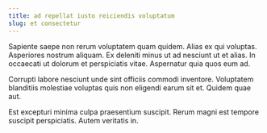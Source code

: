 ```yaml
---
title: ad repellat iusto reiciendis voluptatum
slug: et consectetur
---
```


Sapiente saepe non rerum voluptatem quam quidem. Alias ex qui voluptas. Asperiores nostrum aliquam. Ex deleniti minus ut ad nesciunt ut et alias. In occaecati ut dolorum et perspiciatis vitae. Aspernatur quia quos eum ad.

Corrupti labore nesciunt unde sint officiis commodi inventore. Voluptatem blanditiis molestiae voluptas quis non eligendi earum sit et. Quidem quae aut.

Est excepturi minima culpa praesentium suscipit. Rerum magni est tempore suscipit perspiciatis. Autem veritatis in.
